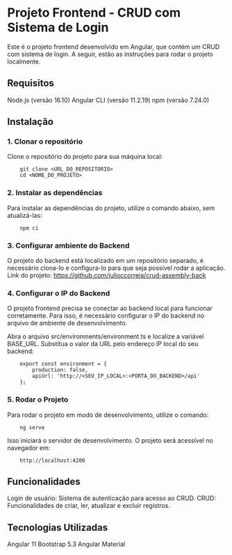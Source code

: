 # Projeto Frontend - CRUD com Sistema de Login
Este é o projeto frontend desenvolvido em Angular, que contém um CRUD com sistema de login. A seguir, estão as instruções para rodar o projeto localmente.

## Requisitos
Node.js (versão 16.10)
Angular CLI (versão 11.2.19)
npm (versão 7.24.0)

## Instalação
### 1. Clonar o repositório
Clone o repositório do projeto para sua máquina local:
```
    git clone <URL_DO_REPOSITORIO>
    cd <NOME_DO_PROJETO>
```

### 2. Instalar as dependências
Para instalar as dependências do projeto, utilize o comando abaixo, sem atualizá-las:
```
    npm ci
```

### 3. Configurar ambiente do Backend
O projeto do backend está localizado em um repositório separado, é necessário clona-lo e configura-lo para que seja possível rodar a aplicação.
Link do projeto: https://github.com/julioccorreia/crud-assembly-back

### 4. Configurar o IP do Backend
O projeto frontend precisa se conectar ao backend local para funcionar corretamente. Para isso, é necessário configurar o IP do backend no arquivo de ambiente de desenvolvimento.

Abra o arquivo src/environments/environment.ts e localize a variável BASE_URL. Substitua o valor da URL pelo endereço IP local do seu backend:
```
    export const environment = {
        production: false,
        apiUrl: 'http://<SEU_IP_LOCAL>:<PORTA_DO_BACKEND>/api'
    };
```

### 5. Rodar o Projeto
Para rodar o projeto em modo de desenvolvimento, utilize o comando:
```
    ng serve
```

Isso iniciará o servidor de desenvolvimento. O projeto será acessível no navegador em:
```
    http://localhost:4200
```

## Funcionalidades
Login de usuário: Sistema de autenticação para acesso ao CRUD.
CRUD: Funcionalidades de criar, ler, atualizar e excluir registros.

## Tecnologias Utilizadas
Angular 11
Bootstrap 5.3
Angular Material
